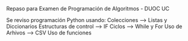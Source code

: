 Repaso para Examen de Programación de Algoritmos - DUOC UC 

Se reviso programación Python usando:
Colecciones --> Listas y Diccionarios
Estructuras de control --> IF 
Ciclos --> While y For
Uso de Arhivos --> CSV
Uso de funciones
